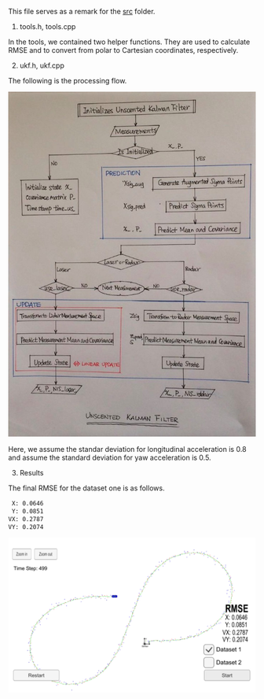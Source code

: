 This file serves as a remark for the [src](https://github.com/fangchun007/CarND-Unscented-Kalman-Filter-Project) folder.

1.  tools.h, tools.cpp

In the tools, we contained two helper functions. They are used to calculate RMSE and to convert from polar to Cartesian coordinates, respectively.

2. ukf.h, ukf.cpp

The following is the processing flow.

[//]: # (Image References)
[image1]: ./UFK_processingFlow.jpeg
[image2]: ./Result_pic.png

![alt text][image1]

Here, we assume the standar deviation for longitudinal acceleration is 0.8 and assume the standard deviation for yaw acceleration is 0.5.

3. Results

The final RMSE for the dataset one is as follows.

     X: 0.0646
     Y: 0.0851
    VX: 0.2787
    VY: 0.2074

![alt_text][image2]
